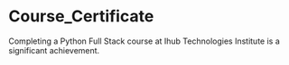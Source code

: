 # Course_Certificate
Completing a Python Full Stack course at Ihub Technologies Institute is a significant achievement.
